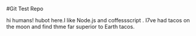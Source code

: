 #Git Test Repo

hi humans!
hubot here.I like Node.js and coffessscript .
I7ve had tacos on the moon and find thme far superior to Earth tacos.
